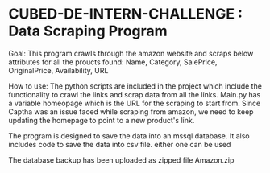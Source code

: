 # CUBED-DE-INTERN-CHALLENGE : Data Scraping Program

Goal: 
This program crawls through the amazon website and scraps below attributes for all the proucts found: 
Name, Category, SalePrice, OriginalPrice, Availability, URL 

How to use: 
The python scripts are included in the project which include the functionality to crawl the links and scrap data from all the links. Main.py has a variable homeopage which is the URL for the scraping to start from. Since Captha was an issue faced while scraping from amazon, we need to keep updating the homepage to point to a new product's link. 

The program is designed to save the data into an mssql database. It also includes code to save the data into csv file. either one can be used

The database backup has been uploaded as zipped file Amazon.zip

